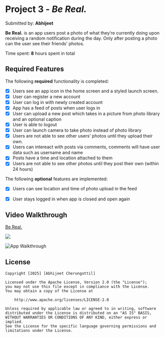# Project 3 - *Be Real.*

Submitted by: **Abhijeet**

**Be Real.** is an app users post a photo of what they’re currently doing upon receiving a random notification during the day. Only after posting a photo can the user see their friends’ photos.

Time spent: **8** hours spent in total

## Required Features

The following **required** functionality is completed:

- [X] Users see an app icon in the home screen and a styled launch screen.
- [X] User can register a new account
- [X] User can log in with newly created account
- [X] App has a feed of posts when user logs in
- [X] User can upload a new post which takes in a picture from photo library and an optional caption    
- [X] User is able to logout    
- [X] User can launch camera to take photo instead of photo library
- [X] Users are not able to see other users’ photos until they upload their own.
- [X] Users can intereact with posts via comments, comments will have user data such as username and name
- [X] Posts have a time and location attached to them
- [X] Users are not able to see other photos until they post their own (within 24 hours)
 
The following **optional** features are implemented:

- [X] Users can see location and time of photo upload in the feed    
- [X] User stays logged in when app is closed and open again    


## Video Walkthrough

<div>
    <a href="https://www.loom.com/share/5251ac8a19334eaabb7c925ee6f297db">
      <p>Be Real.</p>
    </a>
    <a href="https://www.loom.com/share/5251ac8a19334eaabb7c925ee6f297db">
      <img style="max-width:300px;" src="https://cdn.loom.com/sessions/thumbnails/5251ac8a19334eaabb7c925ee6f297db-66d91130ee23d88e-full-play.gif">
    </a>
  </div>

![App Walkthrough](a.gif)  


## License

    Copyright [2025] [Abhijeet Cherungottil]

    Licensed under the Apache License, Version 2.0 (the "License");
    you may not use this file except in compliance with the License.
    You may obtain a copy of the License at

        http://www.apache.org/licenses/LICENSE-2.0

    Unless required by applicable law or agreed to in writing, software
    distributed under the License is distributed on an "AS IS" BASIS,
    WITHOUT WARRANTIES OR CONDITIONS OF ANY KIND, either express or implied.
    See the License for the specific language governing permissions and
    limitations under the License.
